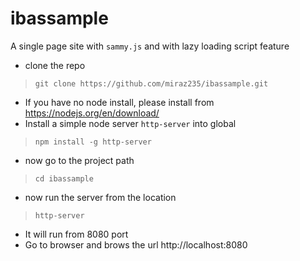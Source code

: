 # ibassample
A single page site with `sammy.js` and with lazy loading script feature

- clone the repo
> `git clone https://github.com/miraz235/ibassample.git`

- If you have no node install, please install from https://nodejs.org/en/download/ 
- Install a simple node server `http-server` into global
> `npm install -g http-server`

- now go to the project path
> `cd ibassample`

- now run the server from the location
> `http-server`

- It will run from 8080 port
- Go to browser and brows the url http://localhost:8080
